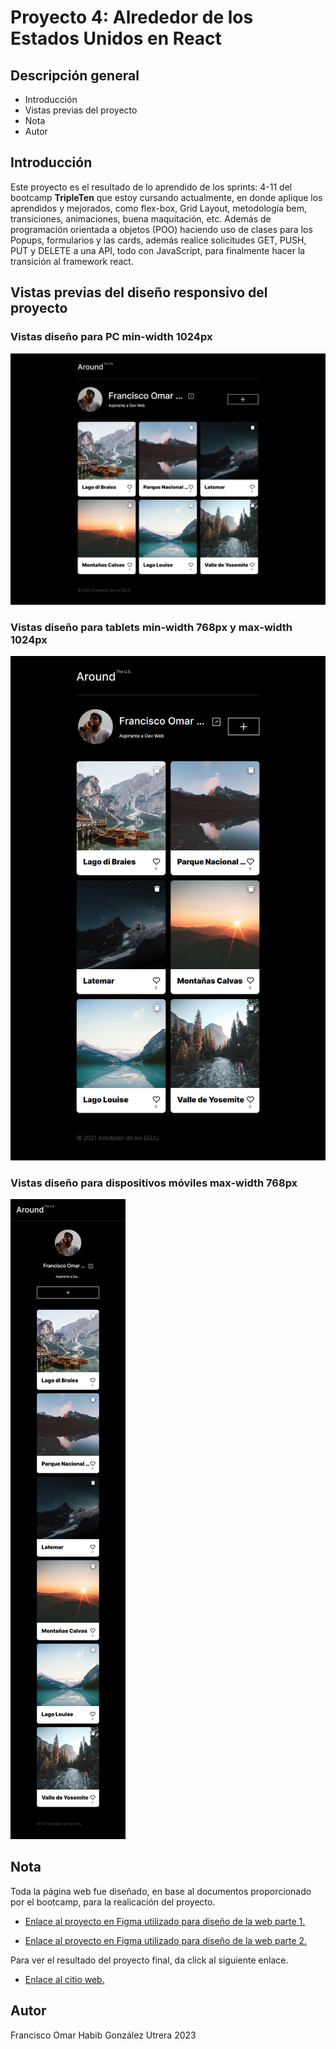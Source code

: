 # Proyecto 4: Alrededor de los Estados Unidos en React

## Descripción general

- Introducción
- Vistas previas del proyecto
- Nota
- Autor

## Introducción

Este proyecto es el resultado de lo aprendido de los sprints: 4-11 del bootcamp **TripleTen** que estoy cursando actualmente, en donde aplique los aprendidos y mejorados, como flex-box, Grid Layout, metodología bem, transiciones, animaciones, buena maquitación, etc. Además de programación orientada a objetos (POO) haciendo uso de clases para los Popups, formularios y las cards, además realice solicitudes GET, PUSH, PUT y DELETE a una API, todo con JavaScript, para finalmente hacer la transición al framework react.

## Vistas previas del diseño responsivo del proyecto

### Vistas diseño para PC min-width 1024px

![preview de web pc](./src/images/captura-pagina-pc-laptop.png)

### Vistas diseño para tablets min-width 768px y max-width 1024px

![preview de web tablet](./src/images/captura-pagina-tablet.png)

### Vistas diseño para dispositivos móviles max-width 768px

![preview de web móvil](./src/images/captura-pagina-movil.png)

## Nota

Toda la página web fue diseñado, en base al documentos proporcionado por el bootcamp, para la realicación del proyecto.

- [Enlace al proyecto en Figma utilizado para diseño de la web parte 1.](https://www.figma.com/file/zXzLVGc4KNVm3FMTsAnQnH/WEB%2C-Sprint-4%3A-Alrededor-de-los-EEUU-%7C-desktop-%2B-mobile?node-id=0-1&t=4NePpZYhpOSuxWfA-0)

- [Enlace al proyecto en Figma utilizado para diseño de la web parte 2.](https://www.figma.com/file/EGCbebw7k4kMOWt2qQcpEu/Web_Brief_Sprint_10_ES-%7C-JavaScript-aplicado?type=design&node-id=1-352&mode=design)

Para ver el resultado del proyecto final, da click al siguiente enlace.

- [Enlace al citio web.](https://Frank345-sys.github.io/web_project_around_react/)

## Autor

Francisco Omar Habib González Utrera 2023
